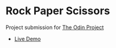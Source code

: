# Rock Paper Scissors

Project submission for [The Odin Project](https://www.theodinproject.com/dashboard)

- [Live Demo](https://marques-j-robinson.github.io/rock-paper-scissors/)
